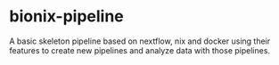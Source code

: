 # bionix-pipeline
A basic skeleton pipeline based on nextflow, nix and docker using their features to create new pipelines and analyze data with those pipelines.
